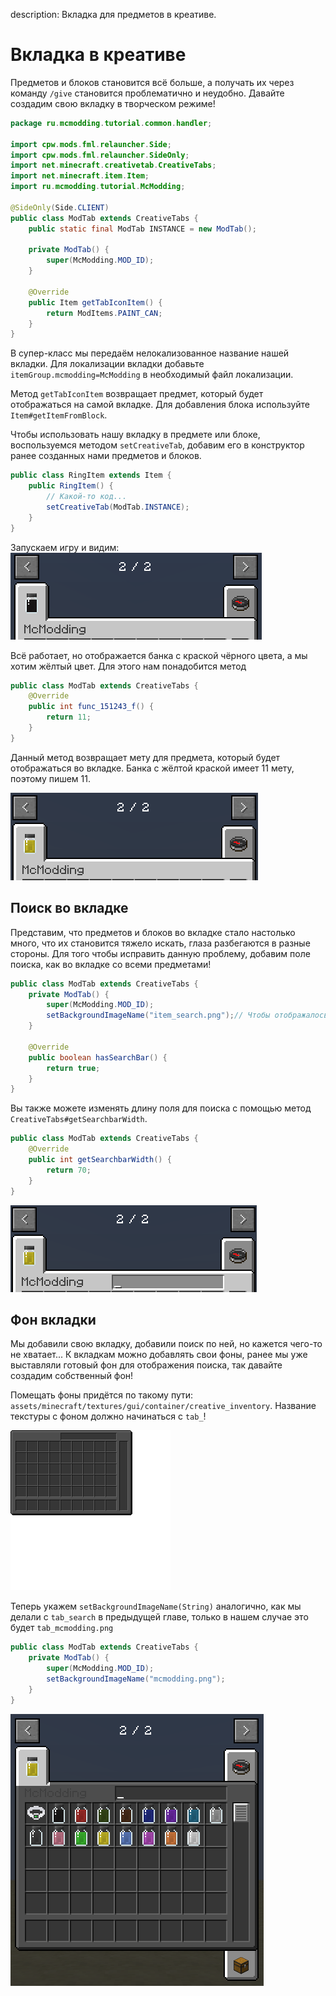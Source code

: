 description: Вкладка для предметов в креативе.

# Вкладка в креативе
Предметов и блоков становится всё больше, а получать их через команду `/give` становится проблематично и неудобно.
Давайте создадим свою вкладку в творческом режиме!

```java
package ru.mcmodding.tutorial.common.handler;

import cpw.mods.fml.relauncher.Side;
import cpw.mods.fml.relauncher.SideOnly;
import net.minecraft.creativetab.CreativeTabs;
import net.minecraft.item.Item;
import ru.mcmodding.tutorial.McModding;

@SideOnly(Side.CLIENT)
public class ModTab extends CreativeTabs {
    public static final ModTab INSTANCE = new ModTab();

    private ModTab() {
        super(McModding.MOD_ID);
    }

    @Override
    public Item getTabIconItem() {
        return ModItems.PAINT_CAN;
    }
}
```

В супер-класс мы передаём нелокализованное название нашей вкладки. 
Для локализации вкладки добавьте `itemGroup.mcmodding=McModding` в необходимый файл локализации.

Метод `getTabIconItem` возвращает предмет, который будет отображаться на самой вкладке. Для добавления блока
используйте `Item#getItemFromBlock`.

Чтобы использовать нашу вкладку в предмете или блоке, воспользуемся методом `setCreativeTab`, добавим его в конструктор
ранее созданных нами предметов и блоков.

```java
public class RingItem extends Item {
    public RingItem() {
        // Какой-то код...
        setCreativeTab(ModTab.INSTANCE);
    }
}
```

Запускаем игру и видим:
![Вкладка](images/creative_tab.png)

Всё работает, но отображается банка с краской чёрного цвета, а мы хотим жёлтый цвет. Для этого нам понадобится метод
```java
public class ModTab extends CreativeTabs {
    @Override
    public int func_151243_f() {
        return 11;
    }
}
```
Данный метод возвращает мету для предмета, который будет отображаться во вкладке. Банка с жёлтой краской имеет 11 мету,
поэтому пишем 11.

![Вкладка с метой](images/creative_tab_meta.png)

## Поиск во вкладке
Представим, что предметов и блоков во вкладке стало настолько много, что их становится тяжело искать, глаза разбегаются
в разные стороны. Для того чтобы исправить данную проблему, добавим поле поиска, как во вкладке со всеми предметами!

```java
public class ModTab extends CreativeTabs {
    private ModTab() {
        super(McModding.MOD_ID);
        setBackgroundImageName("item_search.png");// Чтобы отображалось поле поиска
    }
    
    @Override
    public boolean hasSearchBar() {
        return true;
    }
}
```

Вы также можете изменять длину поля для поиска с помощью метод `CreativeTabs#getSearchbarWidth`.
```java
public class ModTab extends CreativeTabs {
    @Override
    public int getSearchbarWidth() {
        return 70;
    }
}
```

![Вкладка с поиском](images/creative_tab_searchbar.png)

## Фон вкладки
Мы добавили свою вкладку, добавили поиск по ней, но кажется чего-то не хватает...
К вкладкам можно добавлять свои фоны, ранее мы уже выставляли готовый фон для отображения поиска, так давайте создадим
собственный фон!

Помещать фоны придётся по такому пути: `assets/minecraft/textures/gui/container/creative_inventory`. Название
текстуры с фоном должно начинаться с `tab_`!

![Собственный фон вкладки](images/tab_mcmodding.png)

Теперь укажем `setBackgroundImageName(String)` аналогично, как мы делали с `tab_search` в предыдущей главе, только в нашем случае это будет `tab_mcmodding.png`
```java
public class ModTab extends CreativeTabs {
    private ModTab() {
        super(McModding.MOD_ID);
        setBackgroundImageName("mcmodding.png");
    }
}
```

![Фон вкладки в игре](images/creative_tab_background.png)